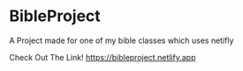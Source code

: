 # BibleProject
A Project made for one of my bible classes which uses netifly

Check Out The Link!
https://bibleproject.netlify.app
